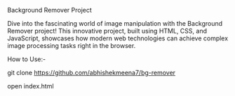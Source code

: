 Background Remover Project

Dive into the fascinating world of image manipulation with the Background Remover project! This innovative project, built using HTML, CSS, and JavaScript,
showcases how modern web technologies can achieve complex image processing tasks right in the browser.



How to Use:-

git clone https://github.com/abhishekmeena7/bg-remover


open index.html
